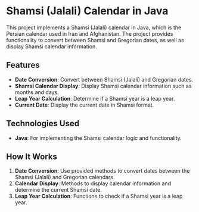 # Shamsi (Jalali) Calendar in Java

This project implements a Shamsi (Jalali) calendar in Java, which is the Persian calendar used in Iran and Afghanistan. The project provides functionality to convert between Shamsi and Gregorian dates, as well as display Shamsi calendar information.

## Features

- **Date Conversion**: Convert between Shamsi (Jalali) and Gregorian dates.
- **Shamsi Calendar Display**: Display Shamsi calendar information such as months and days.
- **Leap Year Calculation**: Determine if a Shamsi year is a leap year.
- **Current Date**: Display the current date in Shamsi format.

## Technologies Used

- **Java**: For implementing the Shamsi calendar logic and functionality.

## How It Works

1. **Date Conversion**: Use provided methods to convert dates between the Shamsi (Jalali) and Gregorian calendars.
2. **Calendar Display**: Methods to display calendar information and determine the current Shamsi date.
3. **Leap Year Calculation**: Functions to check if a Shamsi year is a leap year.
